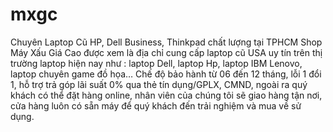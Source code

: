 # mxgc

Chuyên Laptop Cũ HP, Dell Business, Thinkpad chất lượng tại TPHCM
Shop Máy Xấu Giá Cao được xem là địa chỉ cung cấp laptop cũ USA uy tín trên thị trường laptop hiện nay như : laptop Dell, laptop Hp, laptop IBM Lenovo, laptop chuyên game đồ họa… Chế độ bảo hành từ 06 đến 12 tháng, lỗi 1 đổi 1, hỗ trợ trả góp lãi suất 0% qua thẻ tín dụng/GPLX, CMND, ngoài ra quý khách có thể đặt hàng online, nhân viên của chúng tôi sẽ giao hàng tận nơi, cửa hàng luôn có sẵn máy để quý khách đến trải nghiệm và mua về sử dụng.
